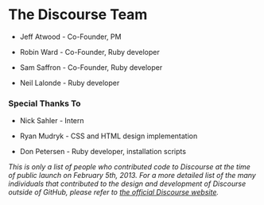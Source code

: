 # The Discourse Team

* Jeff Atwood - Co-Founder, PM

* Robin Ward - Co-Founder, Ruby developer

* Sam Saffron - Co-Founder, Ruby developer

* Neil Lalonde - Ruby developer

### Special Thanks To

* Nick Sahler - Intern

* Ryan Mudryk - CSS and HTML design implementation

* Don Petersen - Ruby developer, installation scripts

*This is only a list of people who contributed code to Discourse at the time of public launch on February 5th, 2013. For a more detailed list of the many individuals that contributed to the design and development of Discourse outside of GitHub, please refer to [the official Discourse website](http://www.discourse.org).*
